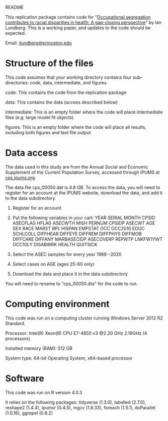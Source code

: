 
README

This replication package contains code for "[Occupational segregation contributes to racial disparities in health: A gap-closing perspective](https://drive.google.com/file/d/1OFYhRVK7CCglXMCfDOelKK2s0hIUWoX7/view?usp=sharing)" by Ian Lundberg. This is a working paper, and updates to the code should be expected.

Email: [ilundberg@princeton.edu](mailto:ilundberg@princeton.edu)

# Structure of the files

This code assumes that your working directory contains four sub-directories: code, data, intermediate, and figures.

code: This contains the code from the replication package

data: This contains the data (access described below)

intermediate: This is an empty folder where the code will place intermediate files (e.g. large model fit objects)

figures: This is an empty folder where the code will place all results, including both figures and text file output

# Data access

The data used in this study are from the Annual Social and Economic Supplement of the Current Population Survey, accessed through IPUMS at [cps.ipums.org](https://cps.ipums.org/cps/).

The data file cps_00050.dat is 4.8 GB. To access the data, you will need to register for an account at the IPUMS website, download the data, and add it to the data subdirectory. 

1. Register for an account
2. Put the following variables in your cart:
YEAR
SERIAL
MONTH
CPSID
ASECFLAG
HFLAG
ASECWTH
MISH
PERNUM
CPSIDP
ASECWT
AGE
SEX
RACE
MARST
BPL
HISPAN
EMPSTAT
OCC
OCC2010
EDUC
SCHLCOLL
DIFFHEAR
DIFFEYE
DIFFREM
DIFFPHYS
DIFFMOB
DIFFCARE
DIFFANY
MARBASECIDP
ASECOVERP
REPWTP
LNKFW1YWT
OCC10LY
DISABWRK
HEALTH
QUITSICK

3. Select the ASEC samples for every year 1988--2020
4. Select cases on AGE (ages 25-60 only)
5. Download the data and place it in the data subdirectory

You will need to rename to "cps_00050.dta" for the code to run.

# Computing environment

This code was run on a computing cluster running Windows Server 2012 R2 Standard.

Processor: Intel(R) Xeon(R) CPU E7-4850 v3 @2.20 GHz 2.19GHz (4 processors)

Installed memory (RAM): 512 GB

System type: 64-bit Operating System, x64-based processor

# Software

This code was run on R version 4.0.3

It relies on the following packages: tidyverse (1.3.0), labelled (2.7.0), reshape2 (1.4.4), ipumsr (0.4.5), mgcv (1.8.33), foreach (1.5.1), doParallel (1.0.16), ggrepel (0.8.2)